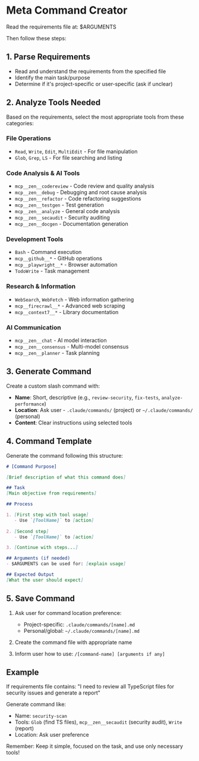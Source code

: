 # Meta Command Creator

Read the requirements file at: $ARGUMENTS

Then follow these steps:

## 1. Parse Requirements
- Read and understand the requirements from the specified file
- Identify the main task/purpose
- Determine if it's project-specific or user-specific (ask if unclear)

## 2. Analyze Tools Needed
Based on the requirements, select the most appropriate tools from these categories:

### File Operations
- `Read`, `Write`, `Edit`, `MultiEdit` - For file manipulation
- `Glob`, `Grep`, `LS` - For file searching and listing

### Code Analysis & AI Tools
- `mcp__zen__codereview` - Code review and quality analysis
- `mcp__zen__debug` - Debugging and root cause analysis
- `mcp__zen__refactor` - Code refactoring suggestions
- `mcp__zen__testgen` - Test generation
- `mcp__zen__analyze` - General code analysis
- `mcp__zen__secaudit` - Security auditing
- `mcp__zen__docgen` - Documentation generation

### Development Tools
- `Bash` - Command execution
- `mcp__github__*` - GitHub operations
- `mcp__playwright__*` - Browser automation
- `TodoWrite` - Task management

### Research & Information
- `WebSearch`, `WebFetch` - Web information gathering
- `mcp__firecrawl__*` - Advanced web scraping
- `mcp__context7__*` - Library documentation

### AI Communication
- `mcp__zen__chat` - AI model interaction
- `mcp__zen__consensus` - Multi-model consensus
- `mcp__zen__planner` - Task planning

## 3. Generate Command

Create a custom slash command with:
- **Name**: Short, descriptive (e.g., `review-security`, `fix-tests`, `analyze-performance`)
- **Location**: Ask user - `.claude/commands/` (project) or `~/.claude/commands/` (personal)
- **Content**: Clear instructions using selected tools

## 4. Command Template

Generate the command following this structure:

```markdown
# [Command Purpose]

[Brief description of what this command does]

## Task
[Main objective from requirements]

## Process

1. [First step with tool usage]
   - Use `[ToolName]` to [action]
   
2. [Second step]
   - Use `[ToolName]` to [action]

3. [Continue with steps...]

## Arguments (if needed)
- $ARGUMENTS can be used for: [explain usage]

## Expected Output
[What the user should expect]
```

## 5. Save Command

1. Ask user for command location preference:
   - Project-specific: `.claude/commands/[name].md`
   - Personal/global: `~/.claude/commands/[name].md`

2. Create the command file with appropriate name

3. Inform user how to use: `/[command-name] [arguments if any]`

## Example

If requirements file contains:
"I need to review all TypeScript files for security issues and generate a report"

Generate command like:
- Name: `security-scan`
- Tools: `Glob` (find TS files), `mcp__zen__secaudit` (security audit), `Write` (report)
- Location: Ask user preference

Remember: Keep it simple, focused on the task, and use only necessary tools!